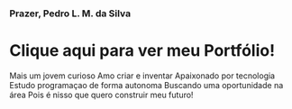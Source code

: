 ### Prazer, Pedro L. M. da Silva
# Clique aqui para ver meu Portfólio!

Mais um jovem curioso
Amo criar e inventar
Apaixonado por tecnologia 
Estudo programaçao de forma autonoma 
Buscando uma oportunidade na área 
Pois é nisso que quero construir meu futuro!

<!--Dev by Jip8-->
